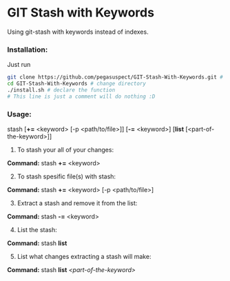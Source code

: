 # GIT Stash with Keywords
Using git-stash with keywords instead of indexes.

### Installation:
Just run 
```bash
git clone https://github.com/pegasuspect/GIT-Stash-With-Keywords.git # clone the repo
cd GIT-Stash-With-Keywords # change directory
./install.sh # declare the function
# This line is just a comment will do nothing :D
```

### Usage: 
stash [**+=** &lt;keyword&gt; [-p &lt;path/to/file&gt;]] [**-=** &lt;keyword&gt;] [**list** [&lt;part-of-the-keyword&gt;]]

1. To stash your all of your changes:

**Command:** stash **+=** &lt;keyword&gt;

2. To stash spesific file(s) with stash:

**Command:** stash **+=** &lt;keyword&gt; [-p &lt;path/to/file&gt;]

3. Extract a stash and remove it from the list:

**Command:** stash **-=** &lt;keyword&gt;

4. List the stash:

**Command:** stash **list**

5. List what changes extracting a stash will make:

**Command:** stash **list** _&lt;part-of-the-keyword&gt;_
